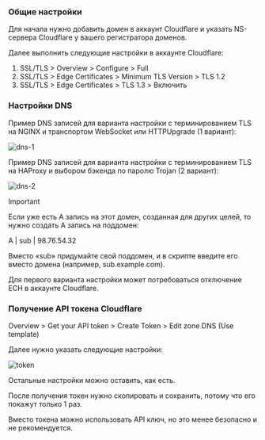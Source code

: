 ### Общие настройки
Для начала нужно добавить домен в аккаунт Cloudflare и указать NS-сервера Cloudflare у вашего регистратора доменов.

Далее выполнить следующие настройки в аккаунте Cloudflare: 
1) SSL/TLS > Overview > Configure > Full
2) SSL/TLS > Edge Certificates > Minimum TLS Version > TLS 1.2
3) SSL/TLS > Edge Certificates > TLS 1.3 > Включить

### Настройки DNS
Пример DNS записей для варианта настройки с терминированием TLS на NGINX и транспортом WebSocket или HTTPUpgrade (1 вариант):

![dns-1](https://github.com/user-attachments/assets/461f07c7-94e1-47c2-967e-5fa36b50509f)

Пример DNS записей для варианта настройки с терминированием TLS на HAProxy и выбором бэкенда по паролю Trojan (2 вариант):

![dns-2](https://github.com/user-attachments/assets/a0be45a5-2013-48b7-a3f9-565a396b33bb)

> [!IMPORTANT]
> Если уже есть А запись на этот домен, созданная для других целей, то нужно создать А запись на поддомен:
>
> A | sub | 98.76.54.32
>
> Вместо «sub» придумайте свой поддомен, и в скрипте введите его вместо домена (например, sub.example.com).
> 
> Для первого варианта настройки может потребоваться отключение ECH в аккаунте Cloudflare.

### Получение API токена Cloudflare
Overview > Get your API token > Create Token > Edit zone DNS (Use template)

Далее нужно указать следующие настройки:

![token](https://github.com/user-attachments/assets/7eecc898-923b-4cbc-97f7-fc3d45deb395)

Остальные настройки можно оставить, как есть.

После получения токен нужно скопировать и сохранить, потому что его покажут только 1 раз.

Вместо токена можно использовать API ключ, но это менее безопасно и не рекомендуется.
